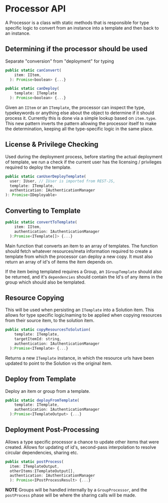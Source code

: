 # Processor API

A Processor is a class with static methods that is responsible for type specific logic to convert from an instance into a template and then back to an instance.

## Determining if the processor should be used

Separate "conversion" from "deployment" for typing

```js
public static canConvert(
    item: IItem,
  ): Promise<boolean> {...}

public static canDeploy(
    template: ITemplate
  ): Promise<boolean> {...}
```

Given an `IItem` or an `ITemplate`, the processor can inspect the type, typekeywords or anything else about the object to determine if it should process it. Currently this is done via a simple lookup based on `item.type`. This new pattern inverts the pattern allowing the processor itself to make the determination, keeping all the type-specific logic in the same place.


## License & Privilege Checking

Used during the deployment process, before starting the actual deployment of template, we run a check if the current user has the licensing / privileges required to deploy the template. 

```js
public static canUserDeployTemplate(
  user: IUser, // IUser is imported from REST-JS,
  template: ITemplate,
  authentication: IAuthenticationManager
): Promise<IDeployable>
```

## Converting to Template

```js
public static convertToTemplate(
    item: IItem,
    authentication: IAuthenticationManager
  ):Promise<ITemplate[]> {...}
```

Main function that converts an item to an array of templates. The function should fetch whatever resources/meta information required to create a template from which the processor can deploy a new copy. It must also return an array of id's of items the item depends on. 

If the item being templated requires a Group, an `IGroupTemplate` should also be returned, and it's `dependencies` should contain the Id's of any items in the group which should also be templated.

## Resource Copying

This will be used when persisting an `ITemplate` into a Solution item. This allows for type specific logic/naming to be applied when copying resources from their source item, to the solution item.

```js
public static copyResourcesToSolution(
    template: ITemplate,
    targetItemId: string,
    authentication: IAuthenticationManager
  ):Promise<ITemplate> {...}
```

Returns a new `ITemplate` instance, in which the resource urls have been updated to point to the Solution vs the original item.

## Deploy from Template

Deploy an item or group from a template.

```js
public static deployFromTemplate(
    template: ITemplate, 
    authentication: IAuthenticationManager
  ):Promise<ITemplateOutput> {...}
```

## Deployment Post-Processing
Allows a type specific processor a chance to update other items that were created. Allows for updating of id's, second-pass interpolation to resolve circular dependencies, sharing etc.

```js
public static postProcess(
  item: ITemplateOutput, 
  otherItems:ITemplateOutput[], 
  authentication: IAuthenticationManager
  ): Promise<IPostProcessResult> {...}`
```

**NOTE** Groups will be handled internally by a `GroupProcessor`, and the `postProcess` phase will be where the sharing calls will be made.


